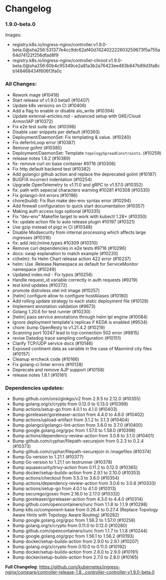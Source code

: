 # Changelog

### 1.9.0-beta.0
Images:

 * registry.k8s.io/ingress-nginx/controller:v1.9.0-beta.0@sha256:531377e4cc9dc62af40d742402222603259673f5a755a64d74122f256dfad8f9
 * registry.k8s.io/ingress-nginx/controller-chroot:v1.9.0-beta.0@sha256:60b4c95349ce2a81a3b2a76423ee483b847b89d3fa8cb148468434f606f3fa0c
 
### All Changes:

* Rework mage (#10418)
* Start release of v1.9.0 beta0 (#10407)
* Update k8s versions on CI (#10406)
* Add a flag to enable or disable aio_write (#10394)
* Update external-articles.md - advanced setup with GKE/Cloud Armor/IAP (#10372)
* Fix e2e test suite doc (#10396)
* Disable user snippets per default (#10393)
* Deployment/DaemonSet: Fix templating & value. (#10240)
* Fix deferInLoop error (#10387)
* Remove gofmt (#10385)
* Deployment/DaemonSet: Template `topologySpreadConstraints`. (#10259)
* release notes 1.8.2 (#10389)
* fix: remove curl on base container #9716 (#10306)
* Fix http default backend test (#10382)
* Add golangci github action and replace the deprecated golint (#10187)
* BUGFIX incorrect indentation (#10254)
* Upgrade OpenTelemetry to v1.11.0 and gRPC to v1.57.0 (#10352)
* fix: path with sepecial characters warning #10281 #10308 (#10330)
* Fix golangci-lint errors (#10196)
* chore(build): Fix Run make dev-env syntax error (#10294)
* Add firewall configuration to quick start documentation (#10357)
* Making auth access logs optional (#10335)
* Fix “dev-env” Makefile target to work with kubectl 1.28+ (#10350)
* fix: update action file to auto release plugin #10197 (#10321)
* Use gzip instead of pigz in CI (#10348)
* Disable Modsecurity from internal processing which affects large ingresses  (#10316)
* fix: add /etc/mime.types #10309 (#10310)
* Remove curl dependencies in e2e tests #9716 (#10296)
* docs: swap explanation to match example (#10220)
* ci(helm): fix Helm Chart release action 422 error (#10237)
* helm: Use .Release.Namespace as default for ServiceMonitor namespace (#10249)
* Updated index.md - Fix typos (#10256)
* Handle request_id variable correctly in auth requests (#9219)
* test kind updates (#10272)
* promote distroless otel init image (#10257)
* [helm] configure allow to configure hostAliases (#10180)
* Add rolling update strategy to each static deployment file (#10129)
* Implement annotation validation (#9673)
* Golang 1.20.6 for test runner (#10230)
* [helm] pass service annotations through helm tpl engine (#10084)
* Ignore deployment template's replicas if KEDA is enabled (#9534)
* chore: bump OpenResty to v1.21.4.2 (#10219)
* Scanning port 10247 lead to tcp connection 502 error (#9815)
* revise Datadog trace sampling configuration (#10151)
* Clarify TCP/UDP service docs (#10146)
* Exposed continent data as  variable in the case of Maxmind city files (#10157)
* Cleanup errcheck code (#10166)
* Fix golang-ci linter errors (#10128)
* Deprecate and remove AJP support (#10158)
* release notes 1.8.1 (#10161)

### Dependencies updates: 
* Bump github.com/onsi/ginkgo/v2 from 2.9.5 to 2.12.0 (#10355)
* Bump golang.org/x/crypto from 0.12.0 to 0.13.0 (#10399)
* Bump actions/setup-go from 4.0.1 to 4.1.0 (#10403)
* Bump goreleaser/goreleaser-action from 4.4.0 to 4.6.0 (#10402)
* Bump actions/upload-artifact from 3.1.2 to 3.1.3 (#10404)
* Bump golangci/golangci-lint-action from 3.6.0 to 3.7.0 (#10400)
* Bump google.golang.org/grpc from 1.57.0 to 1.58.0 (#10398)
* Bump actions/dependency-review-action from 3.0.8 to 3.1.0 (#10401)
* Bump github.com/cyphar/filepath-securejoin from 0.2.3 to 0.2.4 (#10373)
* Bump github.com/cyphar/filepath-securejoin in /magefiles (#10374)
* Bump Go version to 1.21.1 (#10377)
* Bump Go version to 1.21.1 on testrunner (#10378)
* Bump aquasecurity/trivy-action from 0.11.2 to 0.12.0 (#10365)
* Bump docker/setup-buildx-action from 2.9.1 to 2.10.0 (#10353)
* Bump actions/checkout from 3.5.3 to 3.6.0 (#10354)
* Bump actions/dependency-review-action from 3.0.6 to 3.0.8 (#10333)
* Bump actions/setup-go from 4.0.1 to 4.1.0 (#10313)
* Bump securego/gosec from 2.16.0 to 2.17.0 (#10332)
* Bump goreleaser/goreleaser-action from 4.3.0 to 4.4.0 (#10314)
* Bump github.com/opencontainers/runc from 1.1.8 to 1.1.9 (#10298)
* Bump k8s.io/component-base from 0.26.4 to 0.27.4 (Replace Topology Aware Hints with Topology Aware Routing) (#10282)
* Bump google.golang.org/grpc from 1.56.2 to 1.57.0 (#10258)
* Bump golang.org/x/crypto from 0.11.0 to 0.12.0 (#10280)
* Bump github.com/opencontainers/runc from 1.1.7 to 1.1.8 (#10244)
* Bump google.golang.org/grpc from 1.56.1 to 1.56.2 (#10193)
* Bump docker/setup-buildx-action from 2.9.0 to 2.9.1 (#10207)
* Bump golang.org/x/crypto from 0.10.0 to 0.11.0 (#10192)
* Bump docker/setup-buildx-action from 2.8.0 to 2.9.0 (#10191)
* Bump docker/setup-buildx-action from 2.7.0 to 2.8.0 (#10165)
 
**Full Changelog**: https://github.com/kubernetes/ingress-nginx/compare/controller-release-1.8...controller-controller-v1.9.0-beta.0
